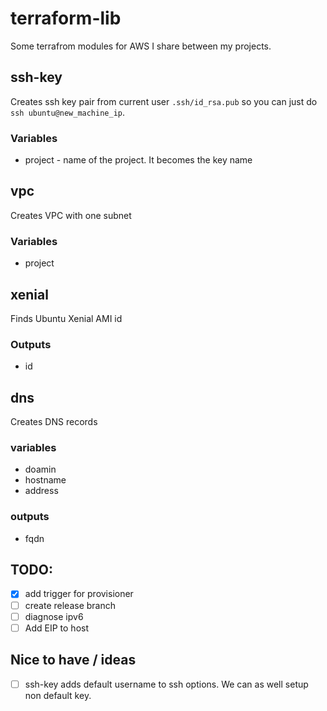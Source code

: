 # terraform-lib
Some terrafrom modules for AWS I share between my projects.

## ssh-key
Creates ssh key pair from current user `.ssh/id_rsa.pub` so you can just do
`ssh ubuntu@new_machine_ip`.

### Variables

* project - name of the project. It becomes the key name 

## vpc
Creates VPC with one subnet
### Variables
* project

## xenial
Finds Ubuntu Xenial AMI id

### Outputs
* id

## dns
Creates DNS records

### variables
* doamin
* hostname
* address

### outputs
* fqdn

## TODO:
* [x] add trigger for provisioner
* [ ] create release branch
* [ ] diagnose ipv6
* [ ] Add EIP to host

## Nice to have / ideas
* [ ] ssh-key adds default username to ssh options. We can as well setup non default key.
